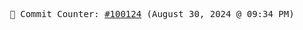 <p align="center">
    <samp>
        📮 Commit Counter: <a href="https://github.com/Javascript-void0/Javascript-void0/commits/main">#100124</a> (August 30, 2024 @ 09:34 PM)
    </samp>
</p>